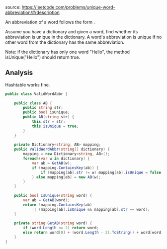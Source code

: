 source: https://leetcode.com/problems/unique-word-abbreviation/#/description

An abbreviation of a word follows the form <first letter><number><last letter>.

Assume you have a dictionary and given a word, find whether its abbreviation is unique in the dictionary. 
A word's abbreviation is unique if no other word from the dictionary has the same abbreviation.

Note: if the dictionary has only one word "Hello", the method isUnique("Hello") should return true.

## Analysis
Hashtable works fine.

```c#
public class ValidWordAbbr {
    
    public class AB {
        public string str;
        public bool isUnique;
        public AB(string str) {
            this.str = str;
            this.isUnique = true;
        }
    }
    
    private Dictionary<string, AB> mapping;
    public ValidWordAbbr(string[] dictionary) {
        mapping = new Dictionary<string, AB>();
        foreach(var w in dictionary) {
            var ab = GetAB(w);
            if (mapping.ContainsKey(ab)) {
                if (mapping[ab].str != w) mapping[ab].isUnique = false;
            } else mapping[ab] = new AB(w);
        }
    }
    
    public bool IsUnique(string word) {
        var ab = GetAB(word);
        return !mapping.ContainsKey(ab)
            || (mapping[ab].isUnique && mapping[ab].str == word);
    }
    
    private string GetAB(string word) {
        if (word.Length <= 2) return word;
        else return word[0] + (word.Length - 2).ToString() + word[word.Length - 1];
    }
}
```
